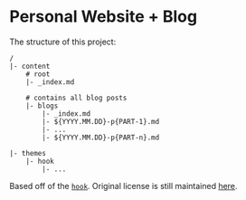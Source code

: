 # Personal Website + Blog

The structure of this project:
```
/
|- content
    # root
    |- _index.md

    # contains all blog posts
    |- blogs
        |- _index.md
        |- ${YYYY.MM.DD}-p{PART-1}.md
        |- ...
        |- ${YYYY.MM.DD}-p{PART-n}.md

|- themes
    |- hook
        |- ...
```

Based off of the [`hook`](https://www.getzola.org/themes/hook).
Original license is still maintained [here](./themes/hook/LICENSE).
